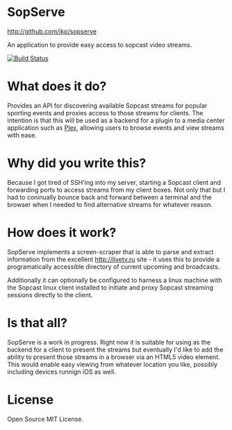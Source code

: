 # SopServe

<http://github.com/jkp/sopserve>

An application to provide easy access to sopcast video streams.

[![Build Status](https://secure.travis-ci.org/jkp/sopserve.png)](http://travis-ci.org/jkp/sopserve)

# What does it do?

Provides an API for discovering available Sopcast streams for popular sporting events and proxies access to those streams for clients.  The intention is that this will be used as a backend for a plugin to a media center application such as [Plex](http://plexapp.com), allowing users to browse events and view streams with ease.

# Why did you write this?

Because I got tired of SSH'ing into my server, starting a Sopcast client and forwarding ports to access streams from my client boxes.  Not only that but I had to coninually bounce back and forward between a terminal and the browser when I needed to find alternative streams for whatever reason.

# How does it work?

SopServe implements a screen-scraper that is able to parse and extract information from the excellent http://livetv.ru site - it uses this to provide a programatically accessible directory of current upcoming and broadcasts.

Additionally it can optionally be configured to harness a linux machine with the Sopcast linux client installed to initiate and proxy Sopcast streaming sessions directly to the client.

# Is that all?

SopServe is a work in progress.  Right now it is suitable for using as the backend for a client to present the streams but eventually I'd like to add the ability to present those streams in a browser via an HTML5 video element.  This would enable easy viewing from whatever location you like, possibly including devices runnign iOS as well.

# License

Open Source MIT License.
